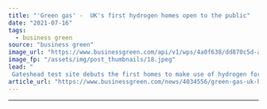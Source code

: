 ```yaml
---
title: "'Green gas' -  UK's first hydrogen homes open to the public"
date: "2021-07-16"
tags: 
  - business green
source: "business green"
image_url: "https://www.businessgreen.com/api/v1/wps/4a0f638/dd870c5d-a3ae-4174-ba49-fbf4c30416ae/3/Hydrogen-Home-launch-15-07-2021-185x114.jpeg"
image_fp: "/assets/img/post_thumbnails/18.jpeg"
lead: "
 Gateshead test site debuts the first homes to make use of hydrogen for heating and cooking ..."
article_url: "https://www.businessgreen.com/news/4034556/green-gas-uk-hydrogen-homes-open-public"
---
```


---
